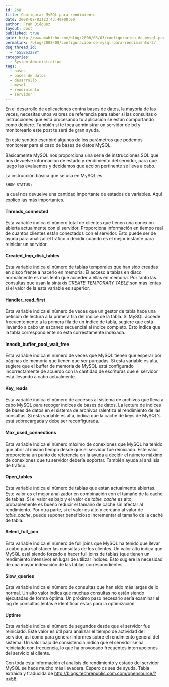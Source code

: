 ```yaml
---
id: 268
title: Configurar MySQL para rendimiento
date: 2008-08-03T23:43:49+00:00
author: Fran Diéguez
layout: post
published: true
guid: http://www.mabishu.com/blog/2008/08/03/configuracion-de-mysql-para-rendimiento-2/
permalink: /blog/2008/08/configuracion-de-mysql-para-rendimiento-2/
dsq_thread_id:
  - "655863288"
categories:
  - System Administration
tags:
  - bases
  - bases de datos
  - desarrollo
  - mysql
  - rendimiento
  - servidor
---
```

En el desarrollo de aplicaciones contra bases de datos, la mayoría de las veces, necesitas unos valores de referencia para saber si las consultas o instrucciones que está procesando tu aplicación se están comportando como debiere. También si te toca administrar un servidor de bd y monitorearlo este post te será de gran ayuda.

En este sentido escribiré algunos de los parámetros que podemos monitorear para el caso de bases de datos MySQL.

Básicamente MySQL nos proporciona una serie de instrucciones SQL que nos devuelve información de estado y rendimiento del servidor, para que luego las evaluemos y decidamos que acción pertinente se lleva a cabo.

La instrucción básica que se usa en MySQL es
<pre lang="SQL"><code>SHOW STATUS;</code></pre>
la cual nos devuelve una cantidad importante de estados de variables. Aquí explico las más importantes.
<h4>Threads_connected</h4>
Esta variable indica el número total de clientes que tienen una conexión abierta actualmente con el servidor.
Proporciona información en tiempo real de cuantos clientes están conectados con el servidor. Esto puede ser de ayuda para analizar el tráfico o decidir cuando es el mejor instante para reiniciar un servidor.
<h4>Created_tmp_disk_tables</h4>
Esta variable indica el número de tablas temporales que han sido creadas en disco frente a hacerlo en memoria.
El acceso a tablas en disco normalmente es más lento que acceder a ellas en memoria. Por tanto las consultas que usan la sintaxis <em>CREATE TEMPORARY TABLE</em> son más lentas si el valor de la esta variable es superior.
<h4>Handler_read_first</h4>
Esta variable indica el número de veces que un gestor de tabla hace una petición de lectura a la primera fila del índice de la tabla.
Si MySQL accede frecuentemente a la primera fila de un índice de tabla, sugiere que está llevando a cabo un escaneo secuencial al índice completo. Esto indica que la tabla correspondiente no está correctamente indexada.
<h4>Innodb_buffer_pool_wait_free</h4>
Esta variable indica el número de veces que MySQL tienen que esperar por páginas de memoria que tienen que ser purgadas.
Si esta variable es alta, sugiere que el buffer de memoria de MySQL está configurado incorrectamente de acuerdo con la cantidad de escrituras que el servidor está llevando a cabo actualmente.
<h4>Key_reads</h4>
Esta variable indica el número de accesos al sistema de archivos que lleva a cabo MySQL para recoger índices de bases de datos.
La lectura de índices de bases de datos en el sistema de archivos ralentiza el rendimiento de las consultas. Si esta variable es alta, indica que la cache de keys de MySQL's está sobrecargada y debe ser reconfigurada.
<h4>Max_used_connections</h4>
Esta variable indica el número máximo de conexiones que MySQL ha tenido que abrir al mismo tiempo desde que el servidor fue reiniciado.
Este valor proporciona un punto de referencia en la ayuda a decidir el número máximo de conexiones que tu servidor debería soportar. También ayuda al análisis de tráfico.
<h4>Open_tables</h4>
Esta variable indica el número de tablas que están actualmente abiertas.
Este valor es el mejor analizador en combinación con el tamaño de la cache de tablas. Si el valor es bajo y el valor de <em>table_cache</em> es alto, probablemente es bueno reducir el tamaño de caché sin afectar al rendimiento. Por otra parte, si el valor es alto y cercano al valor de <em>table_cache</em>, puede suponer beneficioso incrementar el tamaño de la caché de tabla.
<h4>Select_full_join</h4>
Esta variable indica el número de full joins que MySQL ha tenido que llevar a cabo para satisfacer las consultas de los clientes.
Un valor alto indica que MySQL está siendo forzado a hacer full joins de tablas (que tienen un rendimiento intensivo) en lugar de utilizar índices. Esto sugiere la necesidad de una mayor indexación de las tablas correspondientes.
<h4>Slow_queries</h4>
Esta variable indica el número de consultas que han sido más largas de lo normal.
Un alto valor indica que muchas consultas no están siendo ejecutadas de forma óptima. Un próximo paso necesario sería examinar el log de consultas lentas e identificar estas para la optimización
<h4>Uptime</h4>
Esta variable indica el número de segundos desde que el servidor fue reiniciado.
Este valor es útil para analizar el tiempo de actividad del servidor, así como para generar informes sobre el rendimiento general del sistema. Un valor bajo de consistencia indica que el servidor se ha reiniciado con frecuencia, lo que ha provocado frecuentes interrupciones del servicio al cliente.

Con toda esta información el analisis de rendimiento y estado del servidor MySQL se hace mucho más llevadera. Espero os sea de ayuda.
Tabla extraída y traducida de <a title="10 MySQL variables that you should monitor | Linux and Open Source | TechRepublic.com" href="http://blogs.techrepublic.com.com/opensource/?p=56" rel="nofollow">http://blogs.techrepublic.com.com/opensource/?p=56</a>.
